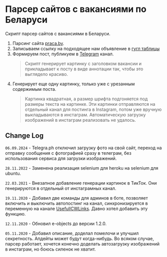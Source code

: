 # Парсер сайтов с вакансиями по Беларуси
Скрипт парсер сайтов с вакансиями в Беларуси.
1. Парсинг сайта [praca.by](https://praca.by).
2. Записываем ссылку на подходящее нам объявление в [гугл таблицы](https://docs.google.com/spreadsheets/d/1UW_MwcI7Jqn1ETkRlt3uxwiIYgWCSq5LSULWIsGqbKQ/)
3. Формируем пост, публикуем в [Telegram](https://t.me/jobsRB) канал.
   > Скрипт генерирует картинку с заголовком вакансии и прикладывает к посту в виде аннотации так, чтобы это выглядело красиво.
4. Генерирует еще одну картинку, только уже с урезанным содержимым поста.
   > Картинка квадратная, а размер шрифта подгоняется под размеры текста на картинке. 
   > Эти картинки отправляются на отдельный канал для постинга в Instagram, потом уже вручную
   > выкладываются в инстаграм. Автоматическую загрузку изображений в инстаграм реализовать не удалось.

## Change Log

`06.09.2024` - Telegra.ph отключил загрузку фото на свой сайт, переход на отправку сообщения с фотографией 
сразу в телеграм, без использования сервиса для загрузки изображений.

`28.11.2022` - Заменена реализация selenium для heroku на selenium для ubuntu.

`22.03.2021` - Внезапное добавление генерации картинок в ТикТок. Они генерируются в отдельный от инстаграмных канал.

`19.11.2020` - Добавил две команды для админов в боте, позволяет включить и выключить автопостинг на канал, 
синхронизируется в переменную на канале [UsefullCWLinks](https://t.me/UsefullCWLinks/8). Давно хотел добавить эту функцию.

`12.11.2020` - Обновил e-objects до версии 1.2.0.

`05.11.2020` - Добавил описание, доделал помелочи и улучшил секретность. Апдейты может будут когда-нибудь. 
Во всяком случае, парсер работает, хочется конечно доделать автозагрузку изображений в инстаграм, но боюсь силенок не хватит.

